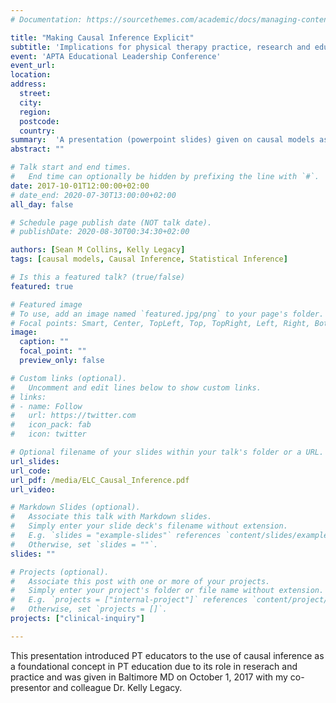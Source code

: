 ```yaml
---
# Documentation: https://sourcethemes.com/academic/docs/managing-content/

title: "Making Causal Inference Explicit"
subtitle: 'Implications for physical therapy practice, research and education'
event: 'APTA Educational Leadership Conference'
event_url:
location:
address:
  street:
  city:
  region:
  postcode:
  country:
summary:  'A presentation (powerpoint slides) given on causal models as a representation of a synthesis of knowledge for practice from the perspective of critical realist epistemology'
abstract: ""

# Talk start and end times.
#   End time can optionally be hidden by prefixing the line with `#`.
date: 2017-10-01T12:00:00+02:00
# date_end: 2020-07-30T13:00:00+02:00
all_day: false

# Schedule page publish date (NOT talk date).
# publishDate: 2020-08-30T00:34:30+02:00

authors: [Sean M Collins, Kelly Legacy]
tags: [causal models, Causal Inference, Statistical Inference]

# Is this a featured talk? (true/false)
featured: true

# Featured image
# To use, add an image named `featured.jpg/png` to your page's folder. 
# Focal points: Smart, Center, TopLeft, Top, TopRight, Left, Right, BottomLeft, Bottom, BottomRight.
image:
  caption: ""
  focal_point: ""
  preview_only: false

# Custom links (optional).
#   Uncomment and edit lines below to show custom links.
# links:
# - name: Follow
#   url: https://twitter.com
#   icon_pack: fab
#   icon: twitter

# Optional filename of your slides within your talk's folder or a URL.
url_slides: 
url_code:
url_pdf: /media/ELC_Causal_Inference.pdf
url_video:

# Markdown Slides (optional).
#   Associate this talk with Markdown slides.
#   Simply enter your slide deck's filename without extension.
#   E.g. `slides = "example-slides"` references `content/slides/example-slides.md`.
#   Otherwise, set `slides = ""`.
slides: ""

# Projects (optional).
#   Associate this post with one or more of your projects.
#   Simply enter your project's folder or file name without extension.
#   E.g. `projects = ["internal-project"]` references `content/project/deep-learning/index.md`.
#   Otherwise, set `projects = []`.
projects: ["clinical-inquiry"]

---
```

This presentation introduced PT educators to the use of causal inference as a foundational concept in PT education due to its role in reserach and practice and was given in Baltimore MD on October 1, 2017 with my co-presentor and colleague Dr. Kelly Legacy.
